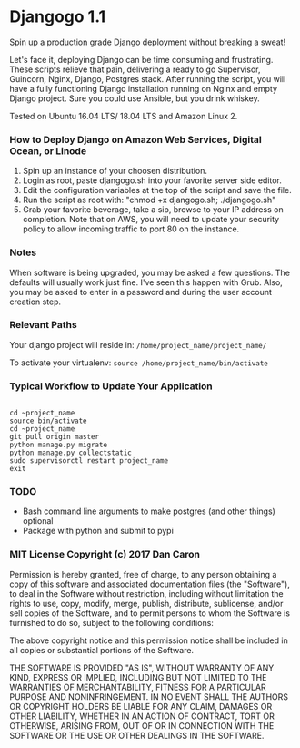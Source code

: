 # Djangogo 1.1
Spin up a production grade Django deployment without breaking a sweat!

Let's face it, deploying Django can be time consuming and frustrating. These scripts relieve that pain, delivering a ready to go Supervisor, Guincorn, Nginx, Django, Postgres stack. After running the script, you will have a fully functioning Django installation running on Nginx and empty Django project. Sure you could use Ansible, but you drink whiskey.

Tested on Ubuntu 16.04 LTS/ 18.04 LTS and Amazon Linux 2.

### How to Deploy Django on Amazon Web Services, Digital Ocean, or Linode

1. Spin up an instance of your choosen distribution.
2. Login as root, paste djangogo.sh into your favorite server side editor.
3. Edit the configuration variables at the top of the script and save the file.
4. Run the script as root with: "chmod +x djangogo.sh; ./djangogo.sh"
5. Grab your favorite beverage, take a sip, browse to your IP address on completion. Note that on AWS, you will need to update your security policy to allow incoming traffic to port 80 on the instance.

### Notes
When software is being upgraded, you may be asked a few questions. The defaults will usually work just fine. I've seen this happen with Grub. Also, you may be asked to enter in a password and during the user account creation step. 

### Relevant Paths

Your django project will reside in:
`/home/project_name/project_name/`

To activate your virtualenv:
`source /home/project_name/bin/activate`

### Typical Workflow to Update Your Application

~~~~

cd ~project_name
source bin/activate
cd ~project_name
git pull origin master
python manage.py migrate
python manage.py collectstatic
sudo supervisorctl restart project_name
exit
~~~~

### TODO

* Bash command line arguments to make postgres (and other things) optional
* Package with python and submit to pypi

### MIT License Copyright (c) 2017 Dan Caron

Permission is hereby granted, free of charge, to any person obtaining a copy
of this software and associated documentation files (the "Software"), to deal
in the Software without restriction, including without limitation the rights
to use, copy, modify, merge, publish, distribute, sublicense, and/or sell
copies of the Software, and to permit persons to whom the Software is
furnished to do so, subject to the following conditions:

The above copyright notice and this permission notice shall be included in all
copies or substantial portions of the Software.

THE SOFTWARE IS PROVIDED "AS IS", WITHOUT WARRANTY OF ANY KIND, EXPRESS OR
IMPLIED, INCLUDING BUT NOT LIMITED TO THE WARRANTIES OF MERCHANTABILITY,
FITNESS FOR A PARTICULAR PURPOSE AND NONINFRINGEMENT. IN NO EVENT SHALL THE
AUTHORS OR COPYRIGHT HOLDERS BE LIABLE FOR ANY CLAIM, DAMAGES OR OTHER
LIABILITY, WHETHER IN AN ACTION OF CONTRACT, TORT OR OTHERWISE, ARISING FROM,
OUT OF OR IN CONNECTION WITH THE SOFTWARE OR THE USE OR OTHER DEALINGS IN THE
SOFTWARE.